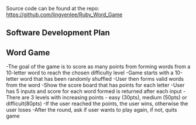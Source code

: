

Source code can be found at the repo:
https://github.com/lingyenlee/Ruby_Word_Game

## Software Development Plan





## Word Game

-The goal of the game is to score as many points from forming words from a 10-letter word to reach the chosen difficulty level
-Game starts with a 10-letter word that has been randomly shuffled
-User then forms valid words from the word
-Show the score board that has points for each letter
-User has 5 inputs and score for each word formed is returned after each input
-There are 3 levels with increasing points - easy (30pts), medium (50pts) or difficult(80pts)
-If the user reached the points, the user wins, otherwise the user loses
-After the round, ask if user wants to play again, if not, quits game